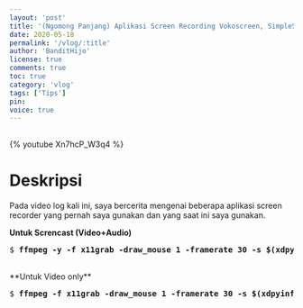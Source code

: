 ```yaml
---
layout: 'post'
title: '(Ngomong Panjang) Aplikasi Screen Recording Vokoscreen, SimpleScreenRecorder, & FFMPEG'
date: 2020-05-18
permalink: '/vlog/:title'
author: 'BanditHijo'
license: true
comments: true
toc: true
category: 'vlog'
tags: ['Tips']
pin:
voice: true
---
```


<div style="margin-top:30px;"></div>

{% youtube Xn7hcP_W3q4 %}

# Deskripsi

Pada video log kali ini, saya bercerita mengenai beberapa aplikasi screen recorder yang pernah saya gunakan dan yang saat ini saya gunakan.

**Untuk Screncast (Video+Audio)**

<pre>
$ <b>ffmpeg -y -f x11grab -draw_mouse 1 -framerate 30 -s $(xdpyinfo | grep dimensions | awk '{print $2;}') -i :0.0+0,0 -f pulse -i default -c:a aac  -c:v libx264rgb -pix_fmt rgb24 -preset veryfast -threads 0 "$HOME/screencast-$(date '+%y%m%d-%H%M-%S').mp4"</b>
</pre>

<br>
**Untuk Video only**

<pre>
$ <b>ffmpeg -f x11grab -draw_mouse 1 -framerate 30 -s $(xdpyinfo | grep dimensions | awk '{print $2;}') -i :0.0+0,0 -c:v libx264 -pix_fmt yuv420p -preset veryfast -q:v 1 -threads 0 "$HOME/video-$(date '+%y%m%d-%H%M-%S').mp4"</b>
</pre>
